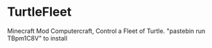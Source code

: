 # TurtleFleet
Minecraft Mod Computercraft, Control a Fleet of Turtle.
"pastebin run TBpm1C8V" to install
